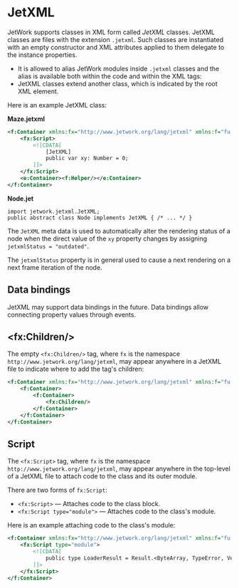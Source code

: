 # JetXML

JetWork supports classes in XML form called *JetXML* classes. JetXML classes are files with the extension `.jetxml`. Such classes are instantiated with an empty constructor and XML attributes applied to them delegate to the instance properties.

* It is allowed to alias JetWork modules inside `.jetxml` classes and the alias is available both within the code and within the XML tags:
* JetXML classes extend another class, which is indicated by the root XML element.

Here is an example JetXML class:

**Maze.jetxml**

```xml
<f:Container xmlns:fx="http://www.jetwork.org/lang/jetxml" xmlns:f="fu.tree" xmlns:e="package">
    <fx:Script>
        <![CDATA[
            [JetXML]
            public var xy: Number = 0;
        ]]>
    </fx:Script>
    <e:Container><f:Helper/></e:Container>
</f:Container>
```

**Node.jet**

```
import jetwork.jetxml.JetXML;
public abstract class Node implements JetXML { /* ... */ }
```

The `JetXML` meta data is used to automatically alter the rendering status of a node when the direct value of the `xy` property changes by assigning `jetxmlStatus = "outdated"`.

The `jetxmlStatus` property is in general used to cause a next rendering on a next frame iteration of the node.

## Data bindings

JetXML may support data bindings in the future. Data bindings allow connecting property values through events.

## \<fx:Children/\>

The empty `<fx:Children/>` tag, where `fx` is the namespace `http://www.jetwork.org/lang/jetxml`, may appear anywhere in a JetXML file to indicate where to add the tag's children:

```xml
<f:Container xmlns:fx="http://www.jetwork.org/lang/jetxml" xmlns:f="fu.tree">
    <f:Container>
        <f:Container>
            <fx:Children/>
        </f:Container>
    </f:Container>
</f:Container>
```

## Script

The `<fx:Script>` tag, where `fx` is the namespace `http://www.jetwork.org/lang/jetxml`, may appear anywhere in the top-level of a JetXML file to attach code to the class and its outer module.

There are two forms of `fx:Script`:

* `<fx:Script>` — Attaches code to the class block.
* `<fx:Script type="module">` — Attaches code to the class's module.

Here is an example attaching code to the class's module:

```xml
<f:Container xmlns:fx="http://www.jetwork.org/lang/jetxml" xmlns:f="fu.tree">
    <fx:Script type="module">
        <![CDATA[
            public type LoaderResult = Result.<ByteArray, TypeError, VerifyError>;
        ]]>
    </fx:Script>
</f:Container>
```